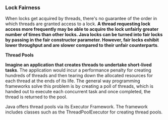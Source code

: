 ### Lock Fairness

When locks get acquired by threads, there's no guarantee of the order in which threads are granted access to a lock. **A thread requesting lock access more frequently may be able to acquire the lock unfairly greater number of times than other locks. Java locks can be turned into fair locks by passing in the fair constructor parameter. However, fair locks exhibit lower throughput and are slower compared to their unfair counterparts**.

**Thread Pools**

**Imagine an application that creates threads to undertake short-lived tasks**. The application would incur a performance penalty for creating hundreds of threads and then tearing down the allocated resources for each thread at the ends of its life. The general way programming frameworks solve this problem is by creating a poll of threads, which is handed out to execute each concurrent task and once completed, the thread is returned to the pool.

Java offers thread pools via its Executor Framework. The framework includes classes such as the ThreadPoolExecutor for creating thread pools.